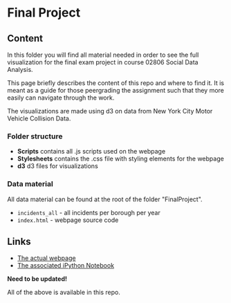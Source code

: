 # Final Project 
## Content
In this folder you will find all material needed in order to see the full visualization for the final exam project in course 02806 Social Data Analysis.

This page briefly describes the content of this repo and where to find it. It is meant as a guide for those peergrading the assignment such that they more easily can navigate through the work.

The visualizations are made using d3 on data from New York City Motor Vehicle Collision Data.

### Folder structure
* **Scripts** contains all .js scripts used on the webpage
* **Stylesheets** contains the .css file with styling elements for the webpage
* **d3** d3 files for visualizations  

### Data material
All data material can be found at the root of the folder "FinalProject". 
* ``incidents_all`` - all incidents per borough per year
* ``index.html`` - webpage source code

## Links

* [The actual webpage](https://frksteenhoff.github.io/FinalProject/index.html)
* [The associated iPython Notebook](https://github.com/frksteenhoff/frksteenhoff.github.io/blob/a03d1bc2faef936dcc2c14b3917e79b57ec204f0/Assignment2/dataprep.ipynb)

**Need to be updated!**

All of the above is available in this repo.

